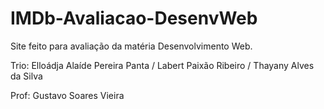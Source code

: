 # IMDb-Avaliacao-DesenvWeb

Site feito para avaliação da matéria Desenvolvimento Web.

Trio: Elloádja Alaíde Pereira Panta / Labert Paixão Ribeiro / Thayany Alves da Silva

Prof: Gustavo Soares Vieira
